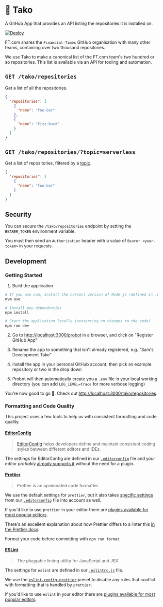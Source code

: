 # 🐙 Tako

A GitHub App that provides an API listing the repositories it is installed on.

[![Deploy](https://www.herokucdn.com/deploy/button.svg)](https://heroku.com/deploy)

FT.com shares the `Financial-Times` GitHub organisation with many other teams, containing over two thousand repositories.

We use Tako to make a canonical list of the FT.com team's two hundred or so repositories. This list is available via an API for tooling and automation.

## `GET /tako/repositories`

Get a list of all the repositories.

```json
{
  "repositories": [
    {
      "name": "foo-bar"
    },
    {
      "name": "fizz-buzz"
    }
  ]
}
```

## `GET /tako/repositories/?topic=serverless`

Get a list of repositories, filtered by a [topic](https://help.github.com/articles/about-topics/).

```json
{
  "repositories": [
    {
      "name": "foo-bar"
    }
  ]
}
```

## Security

You can secure the `/tako/repositories` endpoint by setting the `BEARER_TOKEN` environment variable.

You must then send an `Authorization` header with a value of `Bearer <your-token>` in your requests.

## Development

### Getting Started

1. Build the application

```sh
# If you use nvm, install the correct version of Node.js (defined in .nvmrc)
nvm use

# Install any dependencies
npm install

# Start the application locally (restarting on changes to the code)
npm run dev
```

2. Go to <http://localhost:3000/probot> in a browser, and click on "Register GitHub App"

3. Rename the app to something that isn't already registered, e.g. "Sam's Development Tako"

4. Install the app in your personal GitHub account, then pick an example repository or two in the drop down

5. Probot will then automatically create you a `.env` file in your local working directory (you can add `LOG_LEVEL=trace` for more verbose logging)

You're now good to go 🎉. Check out <http://localhost:3000/tako/repositories>.

### Formatting and Code Quality

This project uses a few tools to help us with consistent formatting and code
quality.

#### [EditorConfig](https://editorconfig.org/)

> [EditorConfig](https://editorconfig.org/) helps developers define and maintain
> consistent coding styles between different editors and IDEs.

The settings for EditorConfig are defined in our [`.editorconfig`](.editorconfig)
file and your editor _probably_ [already supports it](https://editorconfig.org/#download)
without the need for a plugin.

#### [Prettier](https://www.npmjs.com/package/prettier)

> Prettier is an opinionated code formatter.

We use the default settings for `prettier`, but it also takes [specific settings](https://prettier.io/docs/en/api.html#prettierresolveconfigfilepath-options)
from our [`.editorconfig`](.editorconfig) file into account as well.

If you'd like to use `prettier` in your editor there are [plugins available for most popular editors](https://prettier.io/docs/en/editors.html).

There's an excellent explanation about how Prettier differs to a linter this [in the Prettier docs](https://prettier.io/docs/en/comparison.html).

Format your code before committing with `npm run format`.

#### [ESLint](https://www.npmjs.com/package/eslint)

> The pluggable linting utility for JavaScript and JSX

The settings for `eslint` are defined in our [`.eslintrc.js`](.eslintrc.js) file.

We use the [`eslint-config-prettier`](https://www.npmjs.com/package/eslint-config-prettier)
preset to disable any rules that conflict with formatting that is handled by
`prettier`.

If you'd like to use `eslint` in your editor there are [plugins available for most popular editors](https://eslint.org/docs/user-guide/integrations#editors/).
